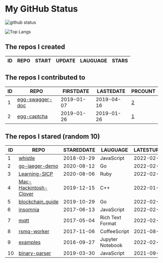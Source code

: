 # My GitHub Status

<img src="https://github-readme-stats-1.yihong0618.vercel.app/api?username=jc-lathander&show_icons=true&&&hide_title=true&count_private=true" alt="github status" />

![Top Langs](https://github-readme-stats-1.yihong0618.vercel.app/api/top-langs/?username=jc-lathander&layout=compact)

<!--START_SECTION:my_github-->
## The repos I created
| ID | REPO | START | UPDATE | LAUGUAGE | STARS |
|----|------|-------|--------|----------|-------|

## The repos I contributed to
| ID |                                REPO                                | FIRSTDATE  | LASTEDATE  |                                          PRCOUNT                                           |
|----|--------------------------------------------------------------------|------------|------------|--------------------------------------------------------------------------------------------|
|  1 | [egg-swagger-doc](https://github.com/Yanshijie-EL/egg-swagger-doc) | 2019-01-07 | 2019-04-16 | [2](https://github.com/Yanshijie-EL/egg-swagger-doc/pulls?q=is%3Apr+author%3Ajc-lathander) |
|  2 | [egg-captcha](https://github.com/Raoul1996/egg-captcha)            | 2019-01-26 | 2019-01-26 | [1](https://github.com/Raoul1996/egg-captcha/pulls?q=is%3Apr+author%3Ajc-lathander)        |

## The repos I stared (random 10)
| ID |                                  REPO                                   | STAREDDATE |     LAUGUAGE     | LATESTUPDATE |
|----|-------------------------------------------------------------------------|------------|------------------|--------------|
|  1 | [whistle](https://github.com/avwo/whistle)                              | 2018-03-29 | JavaScript       | 2022-02-06   |
|  2 | [go-jaeger-demo](https://github.com/xinliangnote/go-jaeger-demo)        | 2020-08-12 | Go               | 2022-02-03   |
|  3 | [Learning-SICP](https://github.com/DeathKing/Learning-SICP)             | 2020-08-06 | Ruby             | 2022-02-06   |
|  4 | [Mac-Hackintosh-Clover](https://github.com/Beipy/Mac-Hackintosh-Clover) | 2019-12-15 | C++              | 2022-01-16   |
|  5 | [blockchain_guide](https://github.com/yeasy/blockchain_guide)           | 2019-10-29 | Go               | 2022-02-06   |
|  6 | [insomnia](https://github.com/Kong/insomnia)                            | 2017-06-13 | JavaScript       | 2022-02-06   |
|  7 | [mqtt](https://github.com/mcxiaoke/mqtt)                                | 2017-05-04 | Rich Text Format | 2022-02-03   |
|  8 | [rsmq-worker](https://github.com/mpneuried/rsmq-worker)                 | 2017-11-06 | CoffeeScript     | 2021-08-02   |
|  9 | [examples](https://github.com/elastic/examples)                         | 2016-09-27 | Jupyter Notebook | 2022-02-05   |
| 10 | [binary-parser](https://github.com/Ericbla/binary-parser)               | 2019-03-30 | JavaScript       | 2021-09-01   |

<!--END_SECTION:my_github-->
